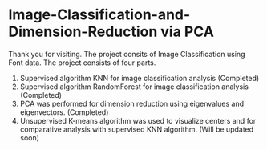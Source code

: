 # Image-Classification-and-Dimension-Reduction via PCA

Thank you for visiting. The project consits of Image Classification using Font data. The project consists of four parts.
1) Supervised algorithm KNN for image classification analysis (Completed)
2) Supervised algorithm RandomForest for image classification analysis (Completed)
3) PCA was performed for dimension reduction using eigenvalues and eigenvectors. (Completed)
4) Unsupervised K-means algorithm was used to visualize centers and for comparative analysis with supervised KNN algorithm. (Will be updated soon)
